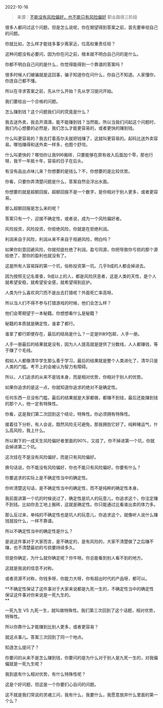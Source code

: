 2022-10-16

> 来源：[不能没有风险偏好，也不能只有风险偏好](http://mp.weixin.qq.com/s?__biz=MzU0MjYwNDU2Mw==&mid=2247508211&idx=2&sn=70a41bafb33ef7afd44efe304f7f5609&chksm=fb1acc8fcc6d459912f287019608f349c5642a9b84cb82a63f49c751d1b75aa263e6e7ee98cd&scene=27#wechat_redirect)
> 职业路径三阶段

很多人都问过这个问题，但是怎么说呢，你在期望得到答案之前，首先要审视自己的问题。

你就比如，怎么样才能钱多事少离家近，位高权重责任轻？  

这种问题没有必要问，因为你在问之前，根本就不明白自己问的是什么。

你都不明白自己问的是什么，你觉得能得到一个靠谱的答案吗？  

很多时候人们被骗就是这回事，骗子知道你在问什么，你自己不知道。人家懂你，你连自己都不懂。  

所以在寻求答案之前，先从什么开始？先从学习提问开始。  

我们要给出一个合格的问题。  

怎么赚到钱？这个问题我们问的究竟是什么？  

我去送外卖，我去开滴滴，能不能赚到钱？当然能。所以当我们问起这个问题时，我们内心想要的必然是，我们怎么才能更容易的，或者更快的赚到钱。  

什么叫更容易的？我去打着高尔夫就把钱赚了，这就叫更容易的。起码比送外卖容易。哪怕赚得和送外卖一样多，也图个舒坦。  

什么叫更快的？哪怕你让我996搬砖，只要能够在原有收入后面加个零，那也行呀，我干一年抵十年，容易的日子在后头。

有没有品出点味儿来？你想要的是钱么？不，你想要的是比较优势。  

你看，只要你弄清楚问题是什么，答案自然会浮出水面。  

你想要的就是超额回报，超额回报不是一个数字，是你相对于别人更多，或者更容易。

那么超额回报是怎么来的呢？  

答案只有一个，迎接不确定性，或者说，成为一个风险偏好者。  

风险投资，风险投资，你拒绝风险，你就是在拒绝利润。  

利润来自于风险，利润从来不来自于规避风险，明白吗？

如果你刻意回避风险，你就彻底杜绝了利润。盈亏同源，你把导致你亏损的那个源给绝了，那你的盈利也就没有了。

这是所有人容易踩的第一个坑，俗称投资第一坑。几乎9成的人都会掉进去。  

因为按照无记名普查，9成以上的人，都是风险厌恶者，这是人类的天性，是个人就希望安稳，就希望安全感，就希望得到庇护。

人类为什么喜欢洞穴而不是出去打猎呢？外面死亡率高呀。  

所以当人们不得不参与打猎游戏的时候，他们会怎么样？

他们会寄期望于一本秘籍。你想想看什么是秘籍？  

秘籍的本质就是确定性，谁拿了都行。

谁拿了都行即便存在，最后的结局是什么？一定是9块9包邮，人手一册。  

人手一册最后的结果就是没有，因为人人提高就是提供了分数线，人人都赚钱，等于赚了个毛线。  

假如人人都像清华学生那么善于学习，最后的结果就是整个人类进化了，清华只是人类的门槛。考不上的会被认为智力有障碍。

所以，人们追求的从来不是钱本身，而是相对优势，你相对于别人的优势。

如果你追求的是这一点，你就知道你追求的绝对不是确定性。  

任何东西一旦没有门槛，最后的结果就是大家都做，都赚不到钱，最后还能赚到钱的那个人，他一定有特殊性。

你看，这是我们第二次回到这个结论，特殊性。你必须拥有特殊性。

接着往下分析，有人会说，既然风险无可避免，那我拥抱它好了。纯粹赌运气，什么高风险，我上什么。  

所以剩下的一成天生风险偏好者里面的90%，又挂了。你不掉进第一个坑，你就会掉进第二个坑。

这次挂在不是没有风险偏好，而是只有风险偏好。  

换句话说，你不能没有风险偏好，你也不能只有风险偏好。你要有什么？  

你要追求的实际上是不确定性当中的确定性。

你听清楚这句话，是不确定性当中的确定性，而不是纯粹的确定性本身。

我前面讲第一个坑的时候说过了，确定性是坑人的玩意儿，你追求这个，你注定赚不到钱。比如你去工地上搬砖，这就是确定性。你只能通过比看谁出卖的体力多。  

那么反过来，单纯的不确定性也是坑人的玩意儿，你追求这个，就像听人说什么赚钱就投什么，一样不靠谱。  

所以不确定性当中的确定性是什么？  

是说这件事对于大家而言，是不确定的，是有风险的，大家不清楚做了之后赚不赚，也不清楚最初的亏损要持续多久。

但是你确定，为什么就你确定呢？你牛呀。你总能看到别人看不到的地方。

这就是我说的信息不对称。

或者资源不对称，你钱多呀，你能力大呀，你有超出时代的产品呀，都可以。  

 **不确定性保证了这件事对于大家来说都是九死一生的，不确定性当中的确定性保证这件事对你来说是一死九生的。  
**

一死九生 VS 九死一生，就叫做特殊性。我们第三次回到了这个话题，相对优势，特殊性。

所以你靠什么才能赚到比别人更多，或者更容易？  

就这点事儿。答案三次回到了同一个地点。

知道怎么提问了？

你要问的从来不是怎么赚到钱，你要问的是为什么对于别人是九死一生的，对我偏偏就是一死九生呢？

我到底有什么相对优势，有什么特殊性呢？  

这是个好问题，但这是一个你要扪心自问的问题。  

这不就是我们常说的灵魂三问，我有什么，我要什么，我愿意放弃什么里面的第一个么？

